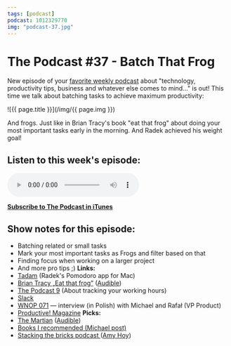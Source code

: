 ```yaml
---
tags: [podcast]
podcast: 1012329770
img: "podcast-37.jpg"
---
```


# The Podcast #37 - Batch That Frog

New episode of your [favorite weekly podcast][p] about "technology, productivity tips, business and whatever else comes to mind..." is out! This time we talk about batching tasks to achieve maximum productivity:

<!--More-->

![{{ page.title }}](/img/{{ page.img }})

And frogs. Just like in Brian Tracy's book "eat that frog" about doing your most important tasks early in the morning. And Radek achieved his weight goal!

## Listen to this week's episode:

<audio controls>
<source src="https://files.nozbe.com/podcast/037.mp3" type="audio/mpeg">
</audio>

**[Subscribe to The Podcast in iTunes][i]**

## Show notes for this episode:

  * Batching related or small tasks
  * Mark your most important tasks as Frogs and filter based on that
  * Finding focus when working on a larger project
  * And more pro tips ;)
**Links:**
  * [Tadam](http://tadamapp.com/) (Radek's Pomodoro app for Mac)
  * [Brian Tracy „Eat that frog”](http://www.amazon.com/Eat-That-Frog-Great-Procrastinating/dp/1576754227/) ([Audible](http://www.audible.com/pd/Business/Eat-That-Frog-Audiobook/B002V02HTE/))
  * [The Podcast 9](/podcast-9) (About tracking your working hours)
  * [Slack](https://slack.com/)
  * [WNOP 071](http://jakoszczedzacpieniadze.pl/no-office-praca-zdalna-w-firmie-bez-biur) — interview (in Polish) with Michael and Rafał (VP Product)
  * [Productive! Magazine](http://productivemag.com/)
**Picks:**
  * [The Martian](http://www.amazon.com/Martian-Andy-Weir/dp/0553418025/) ([Audible](http://www.audible.com/pd/Sci-Fi-Fantasy/The-Martian-Audiobook/B00B5HZGUG))
  * [Books I recommended (Michael post)](/2016books/)
  * [Stacking the bricks podcast ](https://stackingbricks.simplecast.fm/16)([Amy Hoy](https://unicornfree.com/))

[e]: /podcast-37
[p]: /podcast
[n]: https://michael.gratis/nozbe
[r]: https://michael.gratis/radex
[i]: https://michael.gratis/thepodcast
